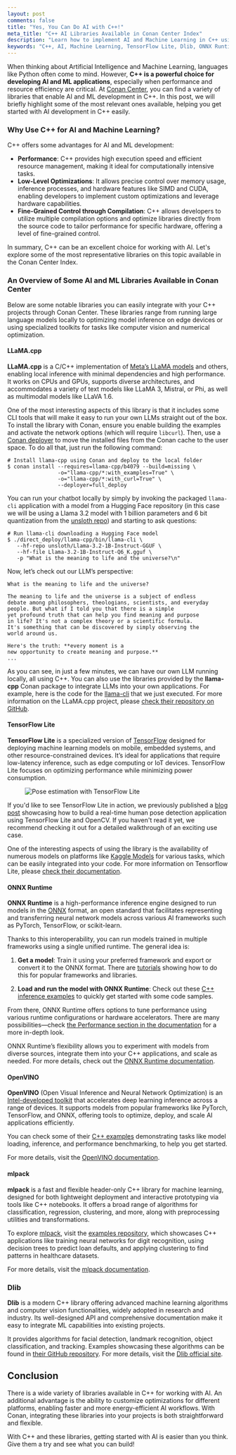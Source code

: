 ```yaml
---
layout: post
comments: false
title: "Yes, You Can Do AI with C++!"
meta_title: "C++ AI Libraries Available in Conan Center Index"
description: "Learn how to implement AI and Machine Learning in C++ using libraries like TensorFlow Lite, Dlib, and ONNX Runtime, all available in Conan Center Index. Discover why C++ is a powerful choice for AI development."
keywords: "C++, AI, Machine Learning, TensorFlow Lite, Dlib, ONNX Runtime, Conan Center Index"
---
```


When thinking about Artificial Intelligence and Machine Learning, languages like Python
often come to mind. However, **C++ is a powerful choice for developing AI and ML
applications**, especially when performance and resource efficiency are critical. At
[Conan Center](https://conan.io/center), you can find a variety of libraries that enable
AI and ML development in C++. In this post, we will briefly highlight some of the most
relevant ones available, helping you get started with AI development in C++ easily.

### Why Use C++ for AI and Machine Learning?

C++ offers some advantages for AI and ML development:

- **Performance**: C++ provides high execution speed and efficient resource management,
  making it ideal for computationally intensive tasks.
- **Low-Level Optimizations**: It allows precise control over memory usage, inference
  processes, and hardware features like SIMD and CUDA, enabling developers to implement
  custom optimizations and leverage hardware capabilities.
- **Fine-Grained Control through Compilation**: C++ allows developers to utilize multiple
  compilation options and optimize libraries directly from the source code to tailor
  performance for specific hardware, offering a level of fine-grained control.

In summary, C++ can be an excellent choice for working with AI. Let's explore some of the
most representative libraries on this topic available in the Conan Center Index.

### An Overview of Some AI and ML Libraries Available in Conan Center

Below are some notable libraries you can easily integrate with your C++ projects through
Conan Center. These libraries range from running large language models locally to
optimizing model inference on edge devices or using specialized toolkits for tasks like
computer vision and numerical optimization.

#### LLaMA.cpp

**LLaMA.cpp** is a C/C++ implementation of [Meta’s LLaMA models](https://www.llama.com/)
and others, enabling local inference with minimal dependencies and high performance. It
works on CPUs and GPUs, supports diverse architectures, and accommodates a variety of text
models like LLaMA 3, Mistral, or Phi, as well as multimodal models like LLaVA 1.6.

One of the most interesting aspects of this library is that it includes some CLI tools
that will make it easy to run your own LLMs straight out of the box. To install the
library with Conan, ensure you enable building the examples and activate the network
options (which will require `libcurl`). Then, use a [Conan
deployer](https://docs.conan.io/2/reference/extensions/deployers.html) to move the
installed files from the Conan cache to the user space. To do all that, just run the
following command:

```shell
# Install llama-cpp using Conan and deploy to the local folder
$ conan install --requires=llama-cpp/b4079 --build=missing \
                -o="llama-cpp/*:with_examples=True" \
                -o="llama-cpp/*:with_curl=True" \
                --deployer=full_deploy
```

You can run your chatbot locally by simply by invoking the packaged `llama-cli`
application with a model from a Hugging Face repository (in this case we will be using a
Llama 3.2 model with 1 billion parameters and 6 bit quantization from the [unsloth
repo](https://huggingface.co/unsloth))  and starting to ask questions:

```shell
# Run llama-cli downloading a Hugging Face model
$ ./direct_deploy/llama-cpp/bin/llama-cli \
   --hf-repo unsloth/Llama-3.2-1B-Instruct-GGUF \
   --hf-file Llama-3.2-1B-Instruct-Q6_K.gguf \
   -p "What is the meaning to life and the universe?\n"
```

Now, let’s check out our LLM’s perspective:

```text
What is the meaning to life and the universe?

The meaning to life and the universe is a subject of endless 
debate among philosophers, theologians, scientists, and everyday 
people. But what if I told you that there is a simple 
yet profound truth that can help you find meaning and purpose 
in life? It's not a complex theory or a scientific formula. 
It's something that can be discovered by simply observing the 
world around us.

Here's the truth: **every moment is a 
new opportunity to create meaning and purpose.**
...
```

As you can see, in just a few minutes, we can have our own LLM running locally, all using
C++. You can also use the libraries provided by the **llama-cpp** Conan package to
integrate LLMs into your own applications. For example, here is the code for the
[llama-cli](https://github.com/ggerganov/llama.cpp/blob/b4079/examples/main/main.cpp) that
we just executed. For more information on the LLaMA.cpp project, please [check their
repository on GitHub](https://github.com/ggerganov/llama.cpp).

#### TensorFlow Lite

**TensorFlow Lite** is a specialized version of [TensorFlow](https://www.tensorflow.org/)
designed for deploying machine learning models on mobile, embedded systems, and other
resource-constrained devices. It’s ideal for applications that require low-latency
inference, such as edge computing or IoT devices. TensorFlow Lite focuses on optimizing
performance while minimizing power consumption.

<figure class="centered">
    <img src="{{ site.baseurl }}/assets/post_images/2023-05-11/pose-detection-tensorflow.gif" 
         style="display: block; margin-left: auto; margin-right: auto;" 
         alt="Pose estimation with TensorFlow Lite"/>
</figure>

If you'd like to see TensorFlow Lite in action, we previously published a [blog
post](https://blog.conan.io/2023/05/11/tensorflow-lite-cpp-mobile-ml-guide.html)
showcasing how to build a real-time human pose detection application using TensorFlow Lite
and OpenCV. If you haven't read it yet, we recommend checking it out for a detailed
walkthrough of an exciting use case.

One of the interesting aspects of using the library is the availability of numerous models
on platforms like [Kaggle Models](https://www.kaggle.com/models) for various tasks, which
can be easily integrated into your code. For more information on Tensorflow Lite, please
[check their documentation](https://www.tensorflow.org/lite/guide).

#### ONNX Runtime

**ONNX Runtime** is a high-performance inference engine designed to run models in the
[ONNX](https://onnx.ai/) format, an open standard that facilitates representing and
transferring neural network models across various AI frameworks such as PyTorch,
TensorFlow, or scikit-learn.

Thanks to this interoperability, you can run models trained in multiple frameworks using a
single unified runtime. The general idea is:

1. **Get a model**: Train it using your preferred framework and export or convert it to
   the ONNX format. There are [tutorials](https://onnxruntime.ai/docs/tutorials/) showing
   how to do this for popular frameworks and libraries.

2. **Load and run the model with ONNX Runtime**: Check out these [C++ inference
   examples](https://github.com/microsoft/onnxruntime-inference-examples/tree/main/c_cxx)
   to quickly get started with some code samples. 
   
From there, ONNX Runtime offers options to tune performance using various runtime
configurations or hardware accelerators. There are many possibilities—check [the
Performance section in the documentation](https://onnxruntime.ai/docs/performance/) for a
more in-depth look.

ONNX Runtime’s flexibility allows you to experiment with models from diverse sources,
integrate them into your C++ applications, and scale as needed. For more details, check
out the [ONNX Runtime documentation](https://onnxruntime.ai/docs/).

#### OpenVINO

**OpenVINO** (Open Visual Inference and Neural Network Optimization) is an
[Intel-developed toolkit](https://docs.openvino.ai/) that accelerates deep learning
inference across a range of devices. It supports models from popular frameworks like
PyTorch, TensorFlow, and ONNX, offering tools to optimize, deploy, and scale AI
applications efficiently.

You can check some of their [C++
examples](https://docs.openvino.ai/2024/learn-openvino/openvino-samples.html)
demonstrating tasks like model loading, inference, and performance benchmarking, to help
you get started.

For more details, visit the [OpenVINO documentation](https://docs.openvino.ai/2024/).

#### mlpack

**mlpack** is a fast and flexible header-only C++ library for machine learning, designed
for both lightweight deployment and interactive prototyping via tools like C++ notebooks.
It offers a broad range of algorithms for classification, regression, clustering, and
more, along with preprocessing utilities and transformations.

To explore [mlpack](https://www.mlpack.org/), visit the [examples
repository](https://github.com/mlpack/examples/tree/master/cpp), which showcases C++
applications like training neural networks for digit recognition, using decision trees to
predict loan defaults, and applying clustering to find patterns in healthcare datasets.

For more details, visit the [mlpack documentation](https://www.mlpack.org/).

### Dlib

**Dlib** is a modern C++ library offering advanced machine learning algorithms and
computer vision functionalities, widely adopted in research and industry. Its
well-designed API and comprehensive documentation make it easy to integrate ML
capabilities into existing projects.

It provides algorithms for facial detection, landmark recognition, object classification,
and tracking. Examples showcasing these algorithms can be found in [their GitHub
repository](https://github.com/davisking/dlib/tree/master/examples). For more details,
visit the [Dlib official site](http://dlib.net/).

## Conclusion

There is a wide variety of libraries available in C++ for working with AI. An additional
advantage is the ability to customize optimizations for different platforms, enabling
faster and more energy-efficient AI workflows. With Conan, integrating these libraries
into your projects is both straightforward and flexible.

With C++ and these libraries, getting started with AI is easier than you think. Give them
a try and see what you can build!
